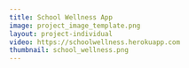```yaml
---
title: School Wellness App
image: project_image_template.png
layout: project-individual
video: https://schoolwellness.herokuapp.com
thumbnail: school_wellness.png
---
```

